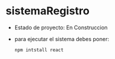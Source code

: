 <h1>sistemaRegistro</h1>

- Estado de proyecto: En Construccion
- para ejecutar el sistema debes poner:

  ```npm intstall react```
